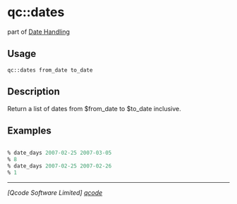 qc::dates
=========

part of [Date Handling](../qc/wiki/DateHandling)

Usage
-----
`qc::dates from_date to_date`

Description
-----------
Return a list of dates from $from_date to $to_date inclusive.

Examples
--------
```tcl

% date_days 2007-02-25 2007-03-05
% 8
% date_days 2007-02-25 2007-02-26
% 1

```

----------------------------------
*[Qcode Software Limited] [qcode]*

[qcode]: http://www.qcode.co.uk "Qcode Software"